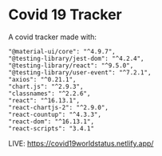# Covid 19 Tracker 

A covid tracker made with: 

    "@material-ui/core": "^4.9.7",
    "@testing-library/jest-dom": "^4.2.4",
    "@testing-library/react": "^9.5.0",
    "@testing-library/user-event": "^7.2.1",
    "axios": "^0.21.1",
    "chart.js": "^2.9.3",
    "classnames": "^2.2.6",
    "react": "^16.13.1",
    "react-chartjs-2": "^2.9.0",
    "react-countup": "^4.3.3",
    "react-dom": "^16.13.1",
    "react-scripts": "3.4.1"

LIVE: https://covid19worldstatus.netlify.app/ 
